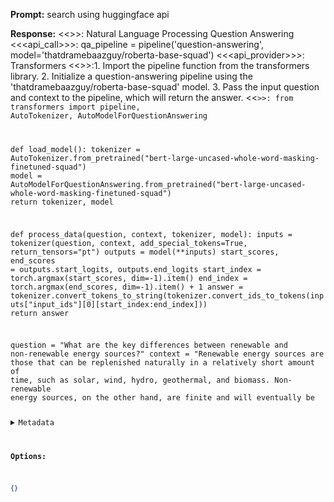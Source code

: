 **Prompt:**
search using  huggingface api

**Response:**
<<<domain>>>: Natural Language Processing Question Answering
<<<api_call>>>: qa_pipeline = pipeline('question-answering', model='thatdramebaazguy/roberta-base-squad')
<<<api_provider>>>: Transformers
<<<explanation>>>:1. Import the pipeline function from the transformers library.
2. Initialize a question-answering pipeline using the 'thatdramebaazguy/roberta-base-squad' model.
3. Pass the input question and context to the pipeline, which will return the answer.
<<<code>>>:
from transformers import pipeline, AutoTokenizer, AutoModelForQuestionAnswering

def load_model():
    tokenizer = AutoTokenizer.from_pretrained("bert-large-uncased-whole-word-masking-finetuned-squad")
    model = AutoModelForQuestionAnswering.from_pretrained("bert-large-uncased-whole-word-masking-finetuned-squad")
    return tokenizer, model

def process_data(question, context, tokenizer, model):
    inputs = tokenizer(question, context, add_special_tokens=True, return_tensors="pt")
    outputs = model(**inputs)
    start_scores, end_scores = outputs.start_logits, outputs.end_logits
    start_index = torch.argmax(start_scores, dim=-1).item()
    end_index = torch.argmax(end_scores, dim=-1).item() + 1
    answer = tokenizer.convert_tokens_to_string(tokenizer.convert_ids_to_tokens(inputs["input_ids"][0][start_index:end_index]))
    return answer

question = "What are the key differences between renewable and non-renewable energy sources?"
context = "Renewable energy sources are those that can be replenished naturally in a relatively short amount of time, such as solar, wind, hydro, geothermal, and biomass. Non-renewable energy sources, on the other hand, are finite and will eventually be

<details><summary>Metadata</summary>

- Duration: 23242 ms
- Datetime: 2024-01-11T16:47:50.212177
- Model: gorilla-7b-hf-v1

</details>

**Options:**
```json
{}
```

